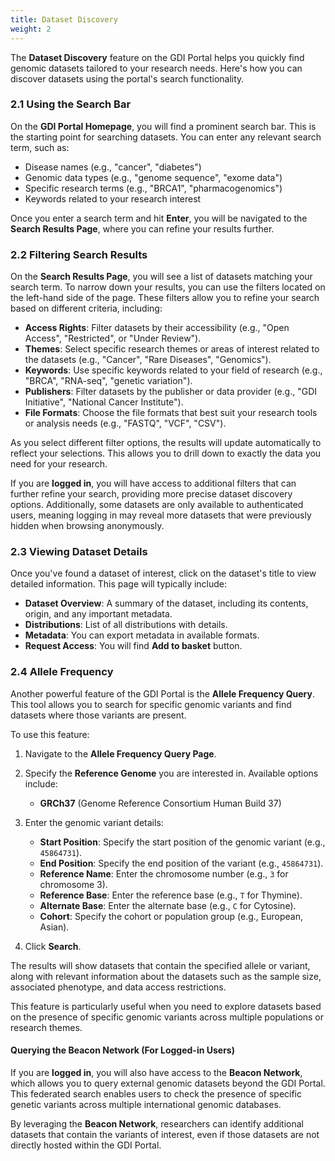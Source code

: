 ```yaml
---
title: Dataset Discovery
weight: 2
---
```


The **Dataset Discovery** feature on the GDI Portal helps you quickly find genomic datasets tailored to your research needs. Here's how you can discover datasets using the portal's search functionality.

### 2.1 Using the Search Bar

On the **GDI Portal Homepage**, you will find a prominent search bar. This is the starting point for searching datasets. You can enter any relevant search term, such as:

- Disease names (e.g., "cancer", "diabetes")
- Genomic data types (e.g., "genome sequence", "exome data")
- Specific research terms (e.g., "BRCA1", "pharmacogenomics")
- Keywords related to your research interest

Once you enter a search term and hit **Enter**, you will be navigated to the **Search Results Page**, where you can refine your results further.

### 2.2 Filtering Search Results

On the **Search Results Page**, you will see a list of datasets matching your search term. To narrow down your results, you can use the filters located on the left-hand side of the page. These filters allow you to refine your search based on different criteria, including:

- **Access Rights**: Filter datasets by their accessibility (e.g., "Open Access", "Restricted", or "Under Review").
- **Themes**: Select specific research themes or areas of interest related to the datasets (e.g., "Cancer", "Rare Diseases", "Genomics").
- **Keywords**: Use specific keywords related to your field of research (e.g., "BRCA", "RNA-seq", "genetic variation").
- **Publishers**: Filter datasets by the publisher or data provider (e.g., "GDI Initiative", "National Cancer Institute").
- **File Formats**: Choose the file formats that best suit your research tools or analysis needs (e.g., "FASTQ", "VCF", "CSV").

As you select different filter options, the results will update automatically to reflect your selections. This allows you to drill down to exactly the data you need for your research.

If you are **logged in**, you will have access to additional filters that can further refine your search, providing more precise dataset discovery options. Additionally, some datasets are only available to authenticated users, meaning logging in may reveal more datasets that were previously hidden when browsing anonymously.

### 2.3 Viewing Dataset Details

Once you've found a dataset of interest, click on the dataset's title to view detailed information. This page will typically include:

- **Dataset Overview**: A summary of the dataset, including its contents, origin, and any important metadata.
- **Distributions**: List of all distributions with details.
- **Metadata**: You can export metadata in available formats.
- **Request Access**: You will find **Add to basket** button.

### 2.4 Allele Frequency

Another powerful feature of the GDI Portal is the **Allele Frequency Query**. This tool allows you to search for specific genomic variants and find datasets where those variants are present.

To use this feature:

1. Navigate to the **Allele Frequency Query Page**.
2. Specify the **Reference Genome** you are interested in. Available options include:
   - **GRCh37** (Genome Reference Consortium Human Build 37)
3. Enter the genomic variant details:

   - **Start Position**: Specify the start position of the genomic variant (e.g., `45864731`).
   - **End Position**: Specify the end position of the variant (e.g., `45864731`).
   - **Reference Name**: Enter the chromosome number (e.g., `3` for chromosome 3).
   - **Reference Base**: Enter the reference base (e.g., `T` for Thymine).
   - **Alternate Base**: Enter the alternate base (e.g., `C` for Cytosine).
   - **Cohort**: Specify the cohort or population group (e.g., European, Asian).

4. Click **Search**.

The results will show datasets that contain the specified allele or variant, along with relevant information about the datasets such as the sample size, associated phenotype, and data access restrictions.

This feature is particularly useful when you need to explore datasets based on the presence of specific genomic variants across multiple populations or research themes.

#### Querying the Beacon Network (For Logged-in Users)

If you are **logged in**, you will also have access to the **Beacon Network**, which allows you to query external genomic datasets beyond the GDI Portal. This federated search enables users to check the presence of specific genetic variants across multiple international genomic databases.

By leveraging the **Beacon Network**, researchers can identify additional datasets that contain the variants of interest, even if those datasets are not directly hosted within the GDI Portal.
